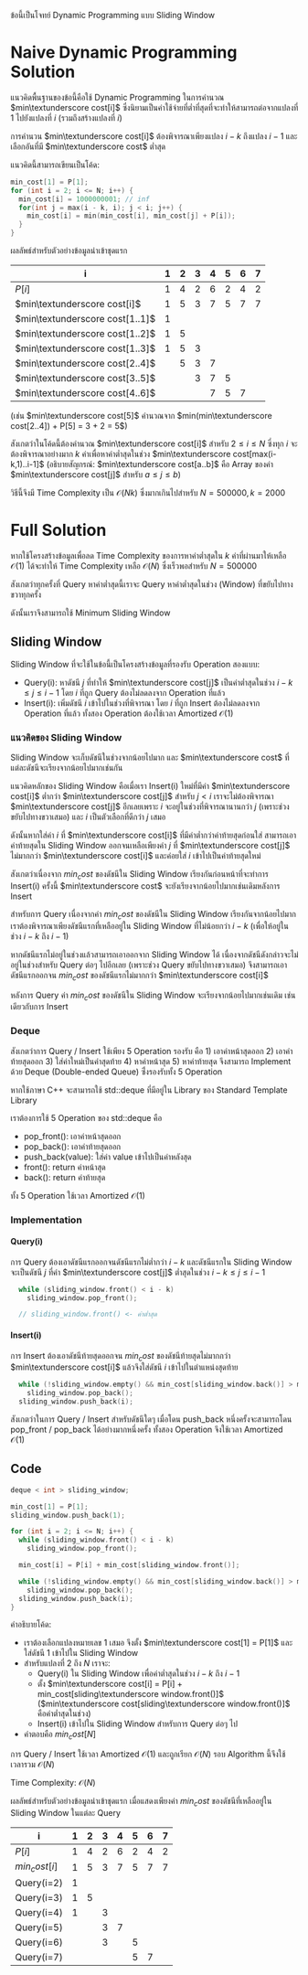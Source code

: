 ข้อนี้เป็นโจทย์ Dynamic Programming แบบ Sliding Window

# Naive Dynamic Programming Solution 
แนวคิดพื้นฐานของข้อนี้คือใช้ Dynamic Programming ในการคำนวณ $min\textunderscore cost[i]$ ซึ่งนิยามเป็นค่าใช้จ่ายที่ต่ำที่สุดที่จะทำให้สามารถต่อจากแปลงที่ $1$ ไปยังแปลงที่ $i$ (รวมถึงสร้างแปลงที่ $i$)

การคำนวน $min\textunderscore cost[i]$ ต้องพิจารณาเพียงแปลง $i-k$ ถึงแปลง $i-1$ และเลือกอันที่มี $min\textunderscore cost$ ต่ำสุด

แนวคิดนี้สามารถเขียนเป็นโค้ด:
```cpp
min_cost[1] = P[1];
for (int i = 2; i <= N; i++) {
  min_cost[i] = 1000000001; // inf
  for(int j = max(i - k, i); j < i; j++) {
    min_cost[i] = min(min_cost[i], min_cost[j] + P[i]); 
  }
}
```

ผลลัพธ์สำหรับตัวอย่างข้อมูลนำเข้าชุดแรก

| i                | 1 | 2 | 3 | 4 | 5 | 6 | 7 |
|------------------|---|---|---|---|---|---|---|
| $P[i]$           | 1 | 4 | 2 | 6 | 2 | 4 | 2 |
| $min\textunderscore cost[i]$    | 1 | 5 | 3 | 7 | 5 | 7 | 7 |
| $min\textunderscore cost[1..1]$ | 1 |   |   |   |   |   |   |
| $min\textunderscore cost[1..2]$ | 1 | 5 |   |   |   |   |   |
| $min\textunderscore cost[1..3]$ | 1 | 5 | 3 |   |   |   |   |
| $min\textunderscore cost[2..4]$ |   | 5 | 3 | 7 |   |   |   |
| $min\textunderscore cost[3..5]$ |   |   | 3 | 7 | 5 |   |   |
| $min\textunderscore cost[4..6]$ |   |   |   | 7 | 5 | 7 |   |

(เช่น $min\textunderscore cost[5]$ คำนวณจาก $min(min\textunderscore cost[2..4]) + P[5] = 3 + 2 = 5$)

สังเกตว่าในโค้ดนี้ต้องคำนวณ $min\textunderscore cost[i]$ สำหรับ $2 \leq i \leq N$ ซี่งทุก $i$ จะต้องพิจารณาอย่างมาก $k$ ค่าเพื่อหาค่าต่ำสุดในช่วง $min\textunderscore cost[max(i-k,1)..i-1]$ (อธิบายสัญกรณ์: $min\textunderscore cost[a..b]$ คือ Array ของค่า $min\textunderscore cost[j]$ สำหรับ $a \leq j \leq b$)

วิธีนี้จึงมี Time Complexity เป็น $\mathcal{O}(Nk)$ ซึ่งมากเกินไปสำหรับ $N=500000, k=2000$

# Full Solution

หากใช้โครงสร้างข้อมูลเพื่อลด Time Complexity ของการหาค่าต่ำสุดใน $k$ ค่าที่ผ่านมาให้เหลือ $\mathcal{O}(1)$ ได้จะทำให้ Time Complexity เหลือ $\mathcal{O}(N)$ ซึ่งเร็วพอสำหรับ $N=500000$

สังเกตว่าทุกครั้งที่ Query หาค่าต่ำสุดนี้เราจะ Query หาค่าต่ำสุดในช่วง (Window) ที่ขยับไปทางขวาทุกครั้ง

ดังนั้นเราจึงสามารถใช้ Minimum Sliding Window 

## Sliding Window 
Sliding Window ที่จะใช้ในข้อนี้เป็นโครงสร้างข้อมูลที่รองรับ Operation สองแบบ:
* Query(i): หาดัชนี $j$ ที่ทำให้ $min\textunderscore cost[j]$ เป็นค่าต่ำสุดในช่วง $i-k \leq j \leq i-1$ โดย $i$ ที่ถูก Query ต้องไม่ลดลงจาก Operation ที่แล้ว
* Insert(i): เพิ่มดัชนี $i$ เข้าไปในช่วงที่พิจารณา โดย $i$ ที่ถูก Insert ต้องไม่ลดลงจาก Operation ที่แล้ว
ทั้งสอง Operation ต้องใช้เวลา Amortized $\mathcal{O}(1)$

### แนวคิดของ Sliding Window
Sliding Window จะเก็บดัชนีในช่วงจากน้อยไปมาก และ $min\textunderscore cost$ ที่แต่ละดัชนีจะเรียงจากน้อยไปมากเช่นกัน

แนวคิดหลักของ Sliding Window คือเมื่อเรา Insert(i) ใหม่ที่มีค่า $min\textunderscore cost[i]$ ต่ำกว่า $min\textunderscore cost[j]$ สำหรับ $j < i$ เราจะไม่ต้องพิจารณา $min\textunderscore cost[j]$ อีกเลยเพราะ $i$ จะอยู่ในช่วงที่พิจารณานานกว่า $j$ (เพราะช่วงขยับไปทางขวาเสมอ) และ $i$ เป็นตัวเลือกที่ดีกว่า $j$ เสมอ 

ดังนั้นหากใส่ค่า $i$ ที่ $min\textunderscore cost[i]$ ที่มีค่าต่ำกว่าค่าท้ายสุดก่อนใส่ สามารถเอาค่าท้ายสุดใน Sliding Window ออกจนเหลือเพียงค่า $j$ ที่ $min\textunderscore cost[j]$ ไม่มากกว่า $min\textunderscore cost[i]$ และค่อยใส่ $i$ เข้าไปเป็นค่าท้ายสุดใหม่

สังเกตว่าเนื่องจาก $min_cost$ ของดัชนีใน Sliding Window เรียงกันก่อนหน้าที่จะทำการ Insert(i) ครั้งนี้ $min\textunderscore cost$ จะยังเรียงจากน้อยไปมากเช่นเดิมหลังการ Insert

สำหรับการ Query เนื่องจากค่า $min_cost$ ของดัชนีใน Sliding Window เรียงกันจากน้อยไปมาก เราต้องพิจารณาเพียงดัชนีแรกที่เหลืออยู่ใน Sliding Window ที่ไม่น้อยกว่า $i-k$ (เพื่อให้อยู่ในช่วง $i-k$ ถึง $i-1$) 

หากดัชนีแรกไม่อยู่ในช่วงแล้วสามารถเอาออกจาก Sliding Window ได้ เนื่องจากดัชนีดังกล่าวจะไม่อยู่ในช่วงสำหรับ Query ต่อๆ ไปอีกเลย (เพราะช่วง Query ขยับไปทางขวาเสมอ) จึงสามารถเอาดัชนีแรกออกจน $min_cost$ ของดัชนีแรกไม่มากกว่า $min\textunderscore cost[i]$

หลังการ Query ค่า $min_cost$ ของดัชนีใน Sliding Window จะเรียงจากน้อยไปมากเช่นเดิม เช่นเดียวกับการ Insert 

### Deque 
สังเกตว่าการ Query / Insert ใช้เพียง 5 Operation รองรับ คือ 1) เอาค่าหน้าสุดออก 2) เอาค่าท้ายสุดออก 3) ใส่ค่าใหม่เป็นค่าสุดท้าย 4) หาค่าหน้าสุด 5) หาค่าท้ายสุด จึงสามารถ Implement ด้วย Deque (Double-ended Queue) ซึ่่งรองรับทั้ง 5 Operation

หากใช้ภาษา C++ จะสามารถใช้ std::deque ที่มีอยู่ใน Library <deque> ของ Standard Template Library 

เราต้องการใช้ 5 Operation ของ std::deque คือ
* pop_front(): เอาค่าหน้าสุดออก 
* pop_back(): เอาค่าท้ายสุดออก
* push_back(value): ใส่ค่า value เข้าไปเป็นค่าหลังสุด
* front(): return ค่าหน้าสุด
* back(): return ค่าท้ายสุด

ทั้ง 5 Operation ใช้เวลา Amortized $\mathcal{O}(1)$

### Implementation
#### Query(i)
การ Query ต้องเอาดัชนีแรกออกจนดัชนีแรกไม่ต่ำกว่า $i-k$ และดัชนีแรกใน Sliding Window จะเป็นดัชนี $j$ ที่ค่า $min\textunderscore cost[j]$ ต่ำสุดในช่วง $i-k \leq j \leq i-1$
```cpp
  while (sliding_window.front() < i - k)
    sliding_window.pop_front();

  // sliding_window.front() <- ค่าต่ำสุด
```
#### Insert(i)
การ Insert ต้องเอาดัชนีท้ายสุดออกจน $min_cost$ ของดัชนีท้ายสุดไม่มากกว่า $min\textunderscore cost[i]$ แล้วจึงใส่ดัชนี $i$ เข้าไปในตำแหน่งสุดท้าย
```cpp
  while (!sliding_window.empty() && min_cost[sliding_window.back()] > min_cost[i])
    sliding_window.pop_back();
  sliding_window.push_back(i);
```
สังเกตว่าในการ Query / Insert สำหรับดัชนีใดๆ เมื่อโดน push_back หนึ่งครั้งจะสามารถโดน pop_front / pop_back ได้อย่างมากหนึ่งครั้ง ทั้งสอง Operation จึงใช้เวลา Amortized $\mathcal{O}(1)$ 

## Code
```cpp
deque < int > sliding_window;

min_cost[1] = P[1];
sliding_window.push_back(1);

for (int i = 2; i <= N; i++) {
  while (sliding_window.front() < i - k)
    sliding_window.pop_front();

  min_cost[i] = P[i] + min_cost[sliding_window.front()];

  while (!sliding_window.empty() && min_cost[sliding_window.back()] > min_cost[i])
    sliding_window.pop_back();
  sliding_window.push_back(i);
}
```

คำอธิบายโค้ด:
* เราต้องเลือกแปลงหมายเลข 1 เสมอ จึงตั้ง $min\textunderscore cost[1] = P[1]$ และใส่ดัชนี 1 เข้าไปใน Sliding Window
* สำหรับแปลงที่ 2 ถึง $N$ เราจะ:
    * Query(i) ใน Sliding Window เพื่อค่าต่ำสุดในช่วง $i-k$ ถึง $i-1$
    * ตั้ง $min\textunderscore cost[i] = P[i] + min_cost[sliding\textunderscore window.front()]$ ($min\textunderscore cost[sliding\textunderscore window.front()]$ คือค่าต่ำสุดในช่วง)
    * Insert(i) เข้าไปใน Sliding Window สำหรับการ Query ต่อๆ ไป
* คำตอบคือ $min_cost[N]$

การ Query / Insert ใช้เวลา Amortized $\mathcal{O}(1)$ และถูกเรียก $\mathcal{O}(N)$ รอบ Algorithm นี้จึงใช้เวลารวม $\mathcal{O}(N)$

Time Complexity: $\mathcal{O}(N)$

ผลลัพธ์สำหรับตัวอย่างข้อมูลนำเข้าชุดแรก เมื่อแสดงเพียงค่า $min_cost$ ของดัชนีที่เหลืออยู่ใน Sliding Window ในแต่ละ Query

| i                | 1 | 2 | 3 | 4 | 5 | 6 | 7 |
|------------------|---|---|---|---|---|---|---|
| $P[i]$           | 1 | 4 | 2 | 6 | 2 | 4 | 2 |
| $min_cost[i]$    | 1 | 5 | 3 | 7 | 5 | 7 | 7 |
| Query(i=2)       | 1 |   |   |   |   |   |   |
| Query(i=3)       | 1 | 5 |   |   |   |   |   |
| Query(i=4)       | 1 |   | 3 |   |   |   |   |
| Query(i=5)       |   |   | 3 | 7 |   |   |   |
| Query(i=6)       |   |   | 3 |   | 5 |   |   |
| Query(i=7)       |   |   |   |   | 5 | 7 |   |